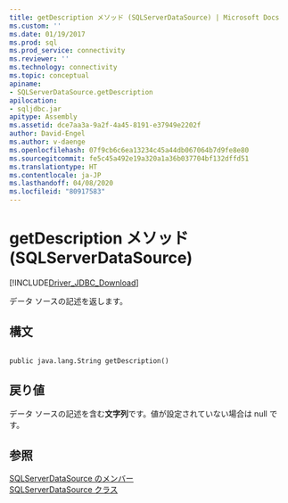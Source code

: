 ```yaml
---
title: getDescription メソッド (SQLServerDataSource) | Microsoft Docs
ms.custom: ''
ms.date: 01/19/2017
ms.prod: sql
ms.prod_service: connectivity
ms.reviewer: ''
ms.technology: connectivity
ms.topic: conceptual
apiname:
- SQLServerDataSource.getDescription
apilocation:
- sqljdbc.jar
apitype: Assembly
ms.assetid: dce7aa3a-9a2f-4a45-8191-e37949e2202f
author: David-Engel
ms.author: v-daenge
ms.openlocfilehash: 07f9cb6c6ea13234c45a44db067064b7d9fe8e80
ms.sourcegitcommit: fe5c45a492e19a320a1a36b037704bf132dffd51
ms.translationtype: HT
ms.contentlocale: ja-JP
ms.lasthandoff: 04/08/2020
ms.locfileid: "80917583"
---
```

# <a name="getdescription-method-sqlserverdatasource"></a>getDescription メソッド (SQLServerDataSource)
[!INCLUDE[Driver_JDBC_Download](../../../includes/driver_jdbc_download.md)]

  データ ソースの記述を返します。  
  
## <a name="syntax"></a>構文  
  
```  
  
public java.lang.String getDescription()  
```  
  
## <a name="return-value"></a>戻り値  
 データ ソースの記述を含む**文字列**です。値が設定されていない場合は null です。  
  
## <a name="see-also"></a>参照  
 [SQLServerDataSource のメンバー](../../../connect/jdbc/reference/sqlserverdatasource-members.md)   
 [SQLServerDataSource クラス](../../../connect/jdbc/reference/sqlserverdatasource-class.md)  
  
  
